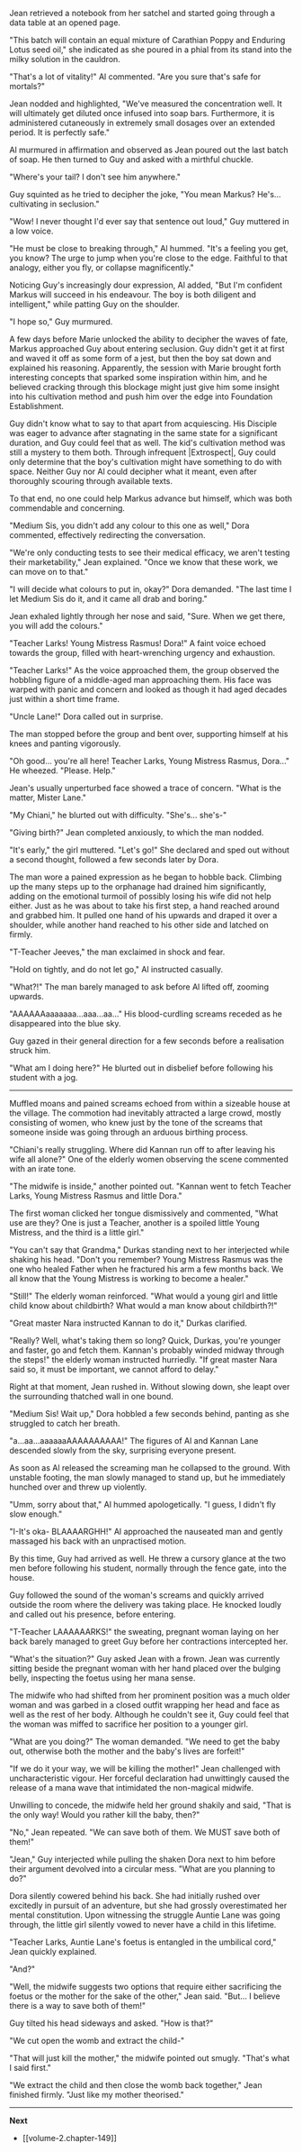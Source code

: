 
Jean retrieved a notebook from her satchel and started going through a data table at an opened page.

"This batch will contain an equal mixture of Carathian Poppy and Enduring Lotus seed oil," she indicated as she poured in a phial from its stand into the milky solution in the cauldron.

"That's a lot of vitality!" Al commented. "Are you sure that's safe for mortals?"

Jean nodded and highlighted, "We've measured the concentration well. It will ultimately get diluted once infused into soap bars. Furthermore, it is administered cutaneously in extremely small dosages over an extended period. It is perfectly safe."

Al murmured in affirmation and observed as Jean poured out the last batch of soap. He then turned to Guy and asked with a mirthful chuckle.

"Where's your tail? I don't see him anywhere."

Guy squinted as he tried to decipher the joke, "You mean Markus? He's... cultivating in seclusion."

"Wow! I never thought I'd ever say that sentence out loud," Guy muttered in a low voice.

"He must be close to breaking through," Al hummed. "It's a feeling you get, you know? The urge to jump when you're close to the edge. Faithful to that analogy, either you fly, or collapse magnificently."

Noticing Guy's increasingly dour expression, Al added, "But I'm confident Markus will succeed in his endeavour. The boy is both diligent and intelligent," while patting Guy on the shoulder.

"I hope so," Guy murmured.

A few days before Marie unlocked the ability to decipher the waves of fate, Markus approached Guy about entering seclusion. Guy didn't get it at first and waved it off as some form of a jest, but then the boy sat down and explained his reasoning. Apparently, the session with Marie brought forth interesting concepts that sparked some inspiration within him, and he believed cracking through this blockage might just give him some insight into his cultivation method and push him over the edge into Foundation Establishment.

Guy didn't know what to say to that apart from acquiescing. His Disciple was eager to advance after stagnating in the same state for a significant duration, and Guy could feel that as well. The kid's cultivation method was still a mystery to them both. Through infrequent |Extrospect|, Guy could only determine that the boy's cultivation might have something to do with space. Neither Guy nor Al could decipher what it meant, even after thoroughly scouring through available texts.

To that end, no one could help Markus advance but himself, which was both commendable and concerning.

"Medium Sis, you didn't add any colour to this one as well," Dora commented, effectively redirecting the conversation.

"We're only conducting tests to see their medical efficacy, we aren't testing their marketability," Jean explained. "Once we know that these work, we can move on to that."

"I will decide what colours to put in, okay?" Dora demanded. "The last time I let Medium Sis do it, and it came all drab and boring."

Jean exhaled lightly through her nose and said, "Sure. When we get there, you will add the colours."

"Teacher Larks! Young Mistress Rasmus! Dora!" A faint voice echoed towards the group, filled with heart-wrenching urgency and exhaustion.

"Teacher Larks!" As the voice approached them, the group observed the hobbling figure of a middle-aged man approaching them. His face was warped with panic and concern and looked as though it had aged decades just within a short time frame.

"Uncle Lane!" Dora called out in surprise.

The man stopped before the group and bent over, supporting himself at his knees and panting vigorously.

"Oh good... you're all here! Teacher Larks, Young Mistress Rasmus, Dora..." He wheezed. "Please. Help."

Jean's usually unperturbed face showed a trace of concern. "What is the matter, Mister Lane."

"My Chiani," he blurted out with difficulty. "She's... she's-"

"Giving birth?" Jean completed anxiously, to which the man nodded.

"It's early," the girl muttered. "Let's go!" She declared and sped out without a second thought, followed a few seconds later by Dora.

The man wore a pained expression as he began to hobble back. Climbing up the many steps up to the orphanage had drained him significantly, adding on the emotional turmoil of possibly losing his wife did not help either. Just as he was about to take his first step, a hand reached around and grabbed him. It pulled one hand of his upwards and draped it over a shoulder, while another hand reached to his other side and latched on firmly.

"T-Teacher Jeeves," the man exclaimed in shock and fear.

"Hold on tightly, and do not let go," Al instructed casually.

"What?!" The man barely managed to ask before Al lifted off, zooming upwards.

"AAAAAAaaaaaaa...aaa...aa..." His blood-curdling screams receded as he disappeared into the blue sky.

Guy gazed in their general direction for a few seconds before a realisation struck him.

"What am I doing here?" He blurted out in disbelief before following his student with a jog.

____

Muffled moans and pained screams echoed from within a sizeable house at the village. The commotion had inevitably attracted a large crowd, mostly consisting of women, who knew just by the tone of the screams that someone inside was going through an arduous birthing process.

"Chiani's really struggling. Where did Kannan run off to after leaving his wife all alone?" One of the elderly women observing the scene commented with an irate tone.

"The midwife is inside," another pointed out. "Kannan went to fetch Teacher Larks, Young Mistress Rasmus and little Dora."

The first woman clicked her tongue dismissively and commented, "What use are they? One is just a Teacher, another is a spoiled little Young Mistress, and the third is a little girl."

"You can't say that Grandma," Durkas standing next to her interjected while shaking his head. "Don't you remember? Young Mistress Rasmus was the one who healed Father when he fractured his arm a few months back. We all know that the Young Mistress is working to become a healer."

"Still!" The elderly woman reinforced. "What would a young girl and little child know about childbirth? What would a man know about childbirth?!"

"Great master Nara instructed Kannan to do it," Durkas clarified.

"Really? Well, what's taking them so long? Quick, Durkas, you're younger and faster, go and fetch them. Kannan's probably winded midway through the steps!" the elderly woman instructed hurriedly. "If great master Nara said so, it must be important, we cannot afford to delay."

Right at that moment, Jean rushed in. Without slowing down, she leapt over the surrounding thatched wall in one bound.

"Medium Sis! Wait up," Dora hobbled a few seconds behind, panting as she struggled to catch her breath.

"a...aa...aaaaaaAAAAAAAAAA!" The figures of Al and Kannan Lane descended slowly from the sky, surprising everyone present.

As soon as Al released the screaming man he collapsed to the ground. With unstable footing, the man slowly managed to stand up, but he immediately hunched over and threw up violently.

"Umm, sorry about that," Al hummed apologetically. "I guess, I didn't fly slow enough."

"I-It's oka- BLAAAARGHH!" Al approached the nauseated man and gently massaged his back with an unpractised motion.

By this time, Guy had arrived as well. He threw a cursory glance at the two men before following his student, normally through the fence gate, into the house.

Guy followed the sound of the woman's screams and quickly arrived outside the room where the delivery was taking place. He knocked loudly and called out his presence, before entering.

"T-Teacher LAAAAAARKS!" the sweating, pregnant woman laying on her back barely managed to greet Guy before her contractions intercepted her.

"What's the situation?" Guy asked Jean with a frown. Jean was currently sitting beside the pregnant woman with her hand placed over the bulging belly, inspecting the foetus using her mana sense.

The midwife who had shifted from her prominent position was a much older woman and was garbed in a closed outfit wrapping her head and face as well as the rest of her body. Although he couldn't see it, Guy could feel that the woman was miffed to sacrifice her position to a younger girl.

"What are you doing?" The woman demanded. "We need to get the baby out, otherwise both the mother and the baby's lives are forfeit!"

"If we do it your way, we will be killing the mother!" Jean challenged with uncharacteristic vigour. Her forceful declaration had unwittingly caused the release of a mana wave that intimidated the non-magical midwife.

Unwilling to concede, the midwife held her ground shakily and said, "That is the only way! Would you rather kill the baby, then?"

"No," Jean repeated. "We can save both of them. We MUST save both of them!"

"Jean," Guy interjected while pulling the shaken Dora next to him before their argument devolved into a circular mess. "What are you planning to do?"

Dora silently cowered behind his back. She had initially rushed over excitedly in pursuit of an adventure, but she had grossly overestimated her mental constitution. Upon witnessing the struggle Auntie Lane was going through, the little girl silently vowed to never have a child in this lifetime.

"Teacher Larks, Auntie Lane's foetus is entangled in the umbilical cord," Jean quickly explained.

"And?"

"Well, the midwife suggests two options that require either sacrificing the foetus or the mother for the sake of the other," Jean said. "But... I believe there is a way to save both of them!"

Guy tilted his head sideways and asked. "How is that?"

"We cut open the womb and extract the child-"

"That will just kill the mother," the midwife pointed out smugly. "That's what I said first."

"We extract the child and then close the womb back together," Jean finished firmly. "Just like my mother theorised."

____

**Next**
* [[volume-2.chapter-149]]